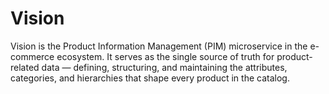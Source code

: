 # Vision
Vision is the Product Information Management (PIM) microservice in the e-commerce ecosystem. It serves as the single source of truth for product-related data — defining, structuring, and maintaining the attributes, categories, and hierarchies that shape every product in the catalog. 
